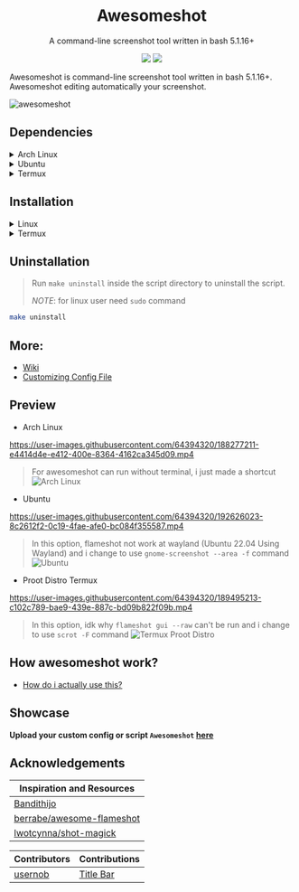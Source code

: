 <h1 align="center">Awesomeshot</h1>
<p align="center">A command-line screenshot tool written in bash 5.1.16+</p>

<p align="center">
<a href="./LICENSE.md"><img src="https://img.shields.io/badge/license-MIT-blue.svg"></a>
<a href="https://github.com/Awesomesh0t/awesomeshot/releases"><img src="https://img.shields.io/github/release/Awesomesh0t/awesomeshot.svg"></a>
</p>

Awesomeshot is command-line screenshot tool written in bash 5.1.16+. Awesomeshot editing automatically your screenshot.

<img src="https://user-images.githubusercontent.com/64394320/170211137-554dfd78-8424-4699-876c-7483b45de068.png" alt="awesomeshot">

## Dependencies

<details>
<summary>Arch Linux</summary>

### Packages

```bash
sudo pacman -S imagemagick flameshot dunst xclip bc make
```

</details>

<details>
<summary>Ubuntu</summary>

### Packages

```bash
sudo apt install imagemagick flameshot dunst xclip bc make
```

</details>

<details>
<summary>Termux</summary>

### Application

- [Termux:API](https://f-droid.org/en/packages/com.termux.api/)

> Optional

- [Screen Master](https://play.google.com/store/apps/details?id=pro.capture.screenshot)

### Packages

```bash
pkg i -y termux-api imagemagick inotify-tools bc make
```

</details>

## Installation

<details>
<summary>Linux</summary>

### Download or Clone

- Download or clone the latest release.
  <br>

```bash
git clone -b linux https://github.com/Awesomesh0t/awesomeshot
```

- Run `make install` inside the script directory to install the script.
  <br>

```bash
sudo make install
```

</details>

<details>
<summary>Termux</summary>

### Download or Clone

- Download or clone the latest release.
  <br>

```bash
git clone -b termux https://github.com/Awesomesh0t/awesomeshot
```

- Run `make install` inside the script directory to install the script.
  <br>

```bash
make install
```

</details>

## Uninstallation

> Run `make uninstall` inside the script directory to uninstall the script.
>
> _NOTE_: for linux user need `sudo` command

```bash
make uninstall
```

## More:

- [Wiki](https://github.com/Awesomesh0t/awesomeshot/wiki)
- [Customizing Config File](https://github.com/Awesomesh0t/awesomeshot/wiki/Customizing-Config-File)

## Preview

- Arch Linux

https://user-images.githubusercontent.com/64394320/188277211-e4414d4e-e412-400e-8364-4162ca345d09.mp4

> For awesomeshot can run without terminal, i just made a shortcut
> ![Arch Linux](https://user-images.githubusercontent.com/64394320/189496189-0d0fbc51-91f4-4673-85ac-87fc5bc799b2.png)

- Ubuntu

https://user-images.githubusercontent.com/64394320/192626023-8c2612f2-0c19-4fae-afe0-bc084f355587.mp4

> In this option, flameshot not work at wayland (Ubuntu 22.04 Using Wayland) and i change to use `gnome-screenshot --area -f` command
> ![Ubuntu](https://user-images.githubusercontent.com/64394320/190963341-3dd96a9d-e227-4b6b-8bcb-7e9c17fb6c39.png)

- Proot Distro Termux

https://user-images.githubusercontent.com/64394320/189495213-c102c789-bae9-439e-887c-bd09b822f09b.mp4

> In this option, idk why `flameshot gui --raw` can't be run and i change to use `scrot -F` command
> ![Termux Proot Distro](https://user-images.githubusercontent.com/64394320/189495515-27430ac3-9bc7-441f-be6b-fed58c2acc32.png)

## How awesomeshot work?

- [How do i actually use this?](https://github.com/Awesomesh0t/awesomeshot/issues/2#issuecomment-1052047095)

## Showcase

**Upload your custom config or script `Awesomeshot` [here](https://github.com/Awesomesh0t/awesomeshot/issues/4)**

## Acknowledgements

| Inspiration and Resources                                                                                 |
| --------------------------------------------------------------------------------------------------------- |
| [Bandithijo](https://bandithijo.github.io/blog/memodifikasi-screenshot-dari-flameshot-dengan-imagemagick) |
| [berrabe/awesome-flameshot](https://github.com/berrabe/awesome-flameshot)                                 |
| [lwotcynna/shot-magick](https://github.com/lwotcynna/shot-magick)                                         |

| **Contributors**                      | **Contributions**                                              |
| ------------------------------------- | -------------------------------------------------------------- |
| [usernob](https://github.com/usernob) | [Title Bar](https://github.com/Awesomesh0t/awesomeshot/pull/5) |

